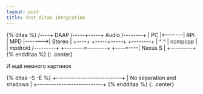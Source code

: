 ```yaml
---
layout: post
title: Test ditaa integration
---
```


{% ditaa %}
/----+  DAAP /-----+-----+ Audio  /--------+
| PC |<------| RPi | MPD |------->| Stereo |
+----+       +-----+-----+        +--------+
   |                 ^ ^
   |     ncmpcpp     | | mpdroid /---------+
   +--------=--------+ +----=----| Nexus S |
                                 +---------+
{% endditaa %}
{: .center}

И ещё немного картинок

{% ditaa -S -E %}
+---------------------------+
| No separation and shadows |
+---------------------------+
{% endditaa %}
{: .center}

